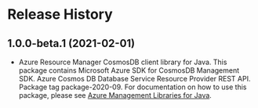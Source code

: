 # Release History

## 1.0.0-beta.1 (2021-02-01)

- Azure Resource Manager CosmosDB client library for Java. This package contains Microsoft Azure SDK for CosmosDB Management SDK. Azure Cosmos DB Database Service Resource Provider REST API. Package tag package-2020-09. For documentation on how to use this package, please see [Azure Management Libraries for Java](https://aka.ms/azsdk/java/mgmt).
